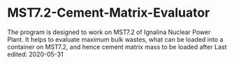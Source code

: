 # MST7.2-Cement-Matrix-Evaluator
The program is designed to work on MST7.2 of Ignalina Nuclear Power Plant. It helps to evaluate maximum bulk wastes, what can be loaded into a container on MST7.2, and hence cement matrix mass to be loaded after
Last edited: 2020-05-31
